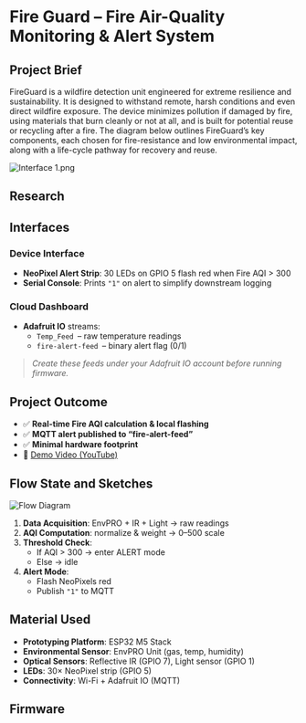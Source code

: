 # Fire Guard – Fire Air-Quality Monitoring & Alert System

## Project Brief
FireGuard is a wildfire detection unit engineered for extreme resilience and sustainability. It is designed to withstand remote, harsh conditions and even direct wildfire exposure. The device minimizes pollution if damaged by fire, using materials that burn cleanly or not at all, and is built for potential reuse or recycling after a fire. The diagram below outlines FireGuard’s key components, each chosen for fire-resistance and low environmental impact, along with a life-cycle pathway for recovery and reuse.

![Interface 1.png]((https://github.com/Jerrycai4321/Fire-Guard/blob/main/Slide%2016_9%20-%202.png?raw=true))

## Research

## Interfaces

### Device Interface
- **NeoPixel Alert Strip**: 30 LEDs on GPIO 5 flash red when Fire AQI > 300  
- **Serial Console**: Prints `"1"` on alert to simplify downstream logging  

### Cloud Dashboard
- **Adafruit IO** streams:
  - `Temp_Feed` – raw temperature readings  
  - `fire-alert-feed` – binary alert flag (0/1)  

> _Create these feeds under your Adafruit IO account before running firmware._

## Project Outcome
- ✅ **Real-time Fire AQI calculation & local flashing**  
- ✅ **MQTT alert published to “fire-alert-feed”**  
- ✅ **Minimal hardware footprint**  
- 🔗 [Demo Video (YouTube)](https://youtu.be/HaKyc20MGzE)  

## Flow State and Sketches
![Flow Diagram](./flowstate.png)  
1. **Data Acquisition**: EnvPRO + IR + Light → raw readings  
2. **AQI Computation**: normalize & weight → 0–500 scale  
3. **Threshold Check**:  
   - If AQI > 300 → enter ALERT mode  
   - Else → idle  
4. **Alert Mode**:  
   - Flash NeoPixels red  
   - Publish `"1"` to MQTT  

## Material Used
- **Prototyping Platform**: ESP32 M5 Stack  
- **Environmental Sensor**: EnvPRO Unit (gas, temp, humidity)  
- **Optical Sensors**: Reflective IR (GPIO 7), Light sensor (GPIO 1)  
- **LEDs**: 30× NeoPixel strip (GPIO 5)  
- **Connectivity**: Wi-Fi + Adafruit IO (MQTT)  

## Firmware
